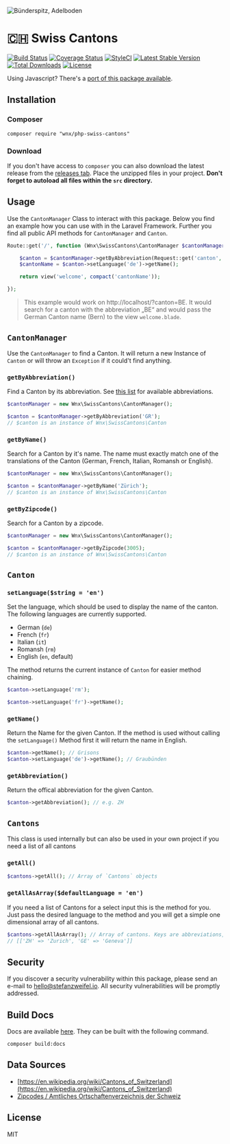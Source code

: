 ![Bünderspitz, Adelboden](https://cloud.githubusercontent.com/assets/1080923/20579057/c5b79272-b1ca-11e6-9f60-d8c40e0f41ab.png)

# 🇨🇭 Swiss Cantons

[![Build Status](https://travis-ci.org/stefanzweifel/php-swiss-cantons.svg?branch=master)](https://travis-ci.org/stefanzweifel/php-swiss-cantons)
[![Coverage Status](https://coveralls.io/repos/github/stefanzweifel/php-swiss-cantons/badge.svg?branch=add-coverage-report)](https://coveralls.io/github/stefanzweifel/php-swiss-cantons?branch=add-coverage-report)
[![StyleCI](https://styleci.io/repos/62249401/shield)](https://styleci.io/repos/62249401)
[![Latest Stable Version](https://poser.pugx.org/wnx/php-swiss-cantons/v/stable)](https://packagist.org/packages/wnx/php-swiss-cantons)
[![Total Downloads](https://poser.pugx.org/wnx/php-swiss-cantons/downloads)](https://packagist.org/packages/wnx/php-swiss-cantons)
[![License](https://poser.pugx.org/wnx/php-swiss-cantons/license)](https://packagist.org/packages/wnx/php-swiss-cantons)

Using Javascript? There's a [port of this package available](https://github.com/stefanzweifel/js-swiss-cantons).

## Installation

### Composer

```shell
composer require "wnx/php-swiss-cantons"
```

### Download

If you don't have access to `composer` you can also download the latest release from the [releases tab](https://github.com/stefanzweifel/php-swiss-cantons/releases). Place the unzipped files in your project. **Don't forget to autoload all files within the `src` directory.**

## Usage
Use the `CantonManager`  Class to interact with this package. Below you find an example how you can use with in the Laravel Framework. Further you find all public API methods for `CantonManager` and `Canton`.

```php
Route::get('/', function (Wnx\SwissCantons\CantonManager $cantonManager) {

    $canton = $cantonManager->getByAbbreviation(Request::get('canton', 'ZH'));
    $cantonName = $canton->setLanguage('de')->getName();

	return view('welcome', compact('cantonName'));

});
```

> This example would work on http://localhost/?canton=BE. It would search for a canton with the abbreviation „BE“ and would  pass the German Canton name (Bern) to the view `welcome.blade`.

## `CantonManager`

Use the `CantonManager` to find a Canton. It will return a new Instance of `Canton` or will throw an `Exception` if it could't find anything.

### `getByAbbreviation()`

Find a Canton by its abbreviation. See [this list](https://en.wikipedia.org/wiki/Cantons_of_Switzerland#List) for available abbreviations.

```php
$cantonManager = new Wnx\SwissCantons\CantonManager();

$canton = $cantonManager->getByAbbreviation('GR');
// $canton is an instance of Wnx\SwissCantons\Canton
```

### `getByName()`

Search for a Canton by it's name. The name must exactly match one of the translations of the Canton (German, French, Italian, Romansh or English).

```php
$cantonManager = new Wnx\SwissCantons\CantonManager();

$canton = $cantonManager->getByName('Zürich');
// $canton is an instance of Wnx\SwissCantons\Canton
```

### `getByZipcode()`

Search for a Canton by a zipcode.

```php
$cantonManager = new Wnx\SwissCantons\CantonManager();

$canton = $cantonManager->getByZipcode(3005);
// $canton is an instance of Wnx\SwissCantons\Canton
```

## `Canton`

### `setLanguage($string = 'en')`
Set the language, which should be used to display the name of the canton. The following languages are currently supported.

- German (`de`)
- French (`fr`)
- Italian (`it`)
- Romansh (`rm`)
- English (`en`, default)

The method returns the current instance of `Canton` for easier method chaining.

```php
$canton->setLanguage('rm');
```

```php
$canton->setLanguage('fr')->getName();
```


### `getName()`
Return the Name for the given Canton. If the method is used without calling the `setLanguage()` Method first it will return the name in English.

```php
$canton->getName(); // Grisons
$canton->setLanguage('de')->getName(); // Graubünden
```


### `getAbbreviation()`
Return the offical abbreviation for the given Canton.

```php
$canton->getAbbreviation(); // e.g. ZH
```

## `Cantons`

This class is used internally but can also be used in your own project if you need a list of all cantons

### `getAll()`

```php
$cantons->getAll(); // Array of `Cantons` objects
```

### `getAllAsArray($defaultLanguage = 'en')`

If you need a list of Cantons for a select input this is the method for you. Just pass the desired language to the method and you will get a simple one dimensional array of all cantons.

```php
$cantons->getAllAsArray(); // Array of cantons. Keys are abbreviations, values are canton names
// [['ZH' => 'Zurich', 'GE' => 'Geneva']]
```

## Security

If you discover a security vulnerability within this package, please send an e-mail to hello@stefanzweifel.io. All security vulnerabilities will be promptly addressed.

## Build Docs

Docs are available [here](https://stefanzweifel.github.io/php-swiss-cantons/). They can be built with the following command.

```shell
composer build:docs
```

## Data Sources

- [https://en.wikipedia.org/wiki/Cantons_of_Switzerland](https://en.wikipedia.org/wiki/Cantons_of_Switzerland)
- [Zipcodes / Amtliches Ortschaftenverzeichnis der Schweiz](https://www.cadastre.ch/de/services/service/plz.html)

## License

MIT
